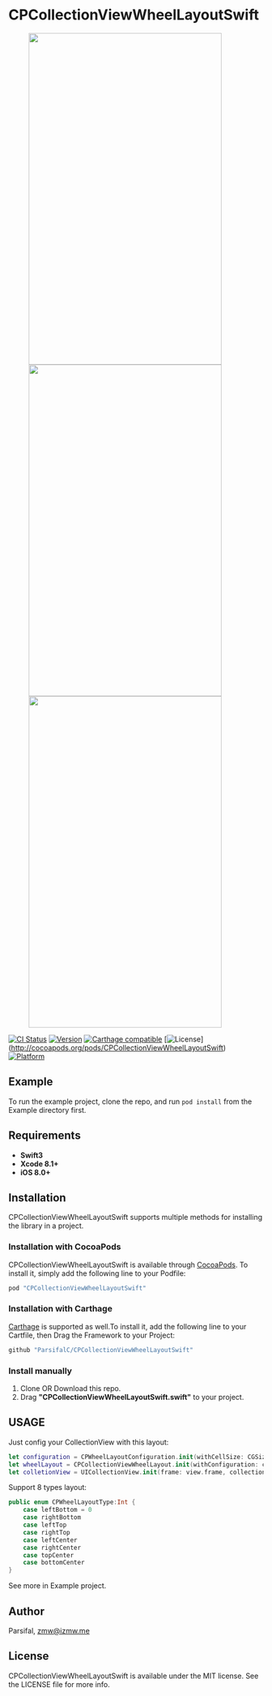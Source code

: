 # CPCollectionViewWheelLayoutSwift
<figure class="third">
<img src="http://ojg3xdx9d.bkt.clouddn.com//CPCollectionViewLayout-LeftBottom.gif" width="381" height="654" align="center">
<img src="http://ojg3xdx9d.bkt.clouddn.com//CPCollectionViewLayout-LeftCenter.gif" width="381" height="654" align="center">
<img src="http://ojg3xdx9d.bkt.clouddn.com//CPCollectionViewLayout-TopCenter.gif" width="381" height="654" align="center">
</figure>


[![CI Status](http://img.shields.io/travis/Parsifal/CPCollectionViewWheelLayoutSwift.svg?style=flat)](https://travis-ci.org/Parsifal/CPCollectionViewWheelLayoutSwift)
[![Version](https://img.shields.io/cocoapods/v/CPCollectionViewWheelLayoutSwift.svg?style=flat)](http://cocoapods.org/pods/CPCollectionViewWheelLayoutSwift)
[![Carthage compatible](https://img.shields.io/badge/Carthage-compatible-4BC51D.svg?style=flat)](https://github.com/Carthage/Carthage)
[![License](https://img.shields.io/cocoapods/l/CPCollectionViewWheelLayoutSwift.svg?style=flat)]
(http://cocoapods.org/pods/CPCollectionViewWheelLayoutSwift)
[![Platform](https://img.shields.io/cocoapods/p/CPCollectionViewWheelLayoutSwift.svg?style=flat)](http://cocoapods.org/pods/CPCollectionViewWheelLayoutSwift)

## Example

To run the example project, clone the repo, and run `pod install` from the Example directory first.

## Requirements
- **Swift3**
- **Xcode 8.1+**
- **iOS 8.0+**    

## Installation    
CPCollectionViewWheelLayoutSwift supports multiple methods for installing the library in a project.    
### Installation with CocoaPods    
CPCollectionViewWheelLayoutSwift is available through [CocoaPods](http://cocoapods.org). To install
it, simply add the following line to your Podfile:

```ruby
pod "CPCollectionViewWheelLayoutSwift"
```
### Installation with Carthage
[Carthage](https://github.com/Carthage/Carthage) is supported as well.To install
it, add the following line to your Cartfile, then Drag the Framework to your Project:

```ruby
github "ParsifalC/CPCollectionViewWheelLayoutSwift"
```
### Install manually
1. Clone OR Download this repo.    
2. Drag **"CPCollectionViewWheelLayoutSwift.swift"** to your project.    

## USAGE    

Just config your CollectionView with this layout:
```Swift
let configuration = CPWheelLayoutConfiguration.init(withCellSize: CGSize.init(width: 100, height: 100), radius: 200, angular: 20, wheelType:wheelType)
let wheelLayout = CPCollectionViewWheelLayout.init(withConfiguration: configuration)
let colletionView = UICollectionView.init(frame: view.frame, collectionViewLayout:wheelLayout)
```

Support 8 types layout:    

```Swift
public enum CPWheelLayoutType:Int {
    case leftBottom = 0
    case rightBottom
    case leftTop
    case rightTop
    case leftCenter
    case rightCenter
    case topCenter
    case bottomCenter
}
```

See more in Example project.   

## Author

Parsifal, zmw@izmw.me

## License

CPCollectionViewWheelLayoutSwift is available under the MIT license. See the LICENSE file for more info.
